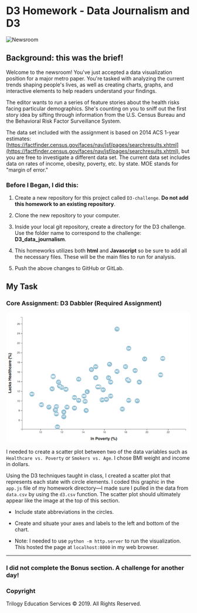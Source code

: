 # D3 Homework - Data Journalism and D3

![Newsroom](https://media.giphy.com/media/v2xIous7mnEYg/giphy.gif)

## Background: this was the brief!

Welcome to the newsroom! You've just accepted a data visualization position for a major metro paper. You're tasked with analyzing the current trends shaping people's lives, as well as creating charts, graphs, and interactive elements to help readers understand your findings.

The editor wants to run a series of feature stories about the health risks facing particular demographics. She's counting on you to sniff out the first story idea by sifting through information from the U.S. Census Bureau and the Behavioral Risk Factor Surveillance System.

The data set included with the assignment is based on 2014 ACS 1-year estimates: [https://factfinder.census.gov/faces/nav/jsf/pages/searchresults.xhtml](https://factfinder.census.gov/faces/nav/jsf/pages/searchresults.xhtml), but you are free to investigate a different data set. The current data set includes data on rates of income, obesity, poverty, etc. by state. MOE stands for "margin of error."

### Before I Began, I did this:

1. Create a new repository for this project called `D3-challenge`. **Do not add this homework to an existing repository**.

2. Clone the new repository to your computer.

3. Inside your local git repository, create a directory for the D3 challenge. Use the folder name to correspond to the challenge: **D3_data_journalism**.

4. This homeworks utilizes both **html** and **Javascript** so be sure to add all the necessary files. These will be the main files to run for analysis.

5. Push the above changes to GitHub or GitLab.

## My Task

### Core Assignment: D3 Dabbler (Required Assignment)

![4-scatter](Images/4-scatter.jpg)

I needed to create a scatter plot between two of the data variables such as `Healthcare vs. Poverty` or `Smokers vs. Age`. I chose BMI weight and income in dollars.

Using the D3 techniques taught in class, I created a scatter plot that represents each state with circle elements. I coded this graphic in the `app.js` file of my homework directory—I made sure I pulled in the data from `data.csv` by using the `d3.csv` function. The scatter plot should ultimately appear like the image at the top of this section.

* Include state abbreviations in the circles.

* Create and situate your axes and labels to the left and bottom of the chart.

* Note: I needed to use `python -m http.server` to run the visualization. This hosted the page at `localhost:8000` in my web browser.

- - -

### I did not complete the Bonus section. A challenge for another day!

### Copyright

Trilogy Education Services © 2019. All Rights Reserved.
